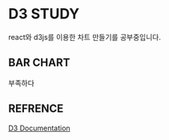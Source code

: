 # D3 STUDY

react와 d3js를 이용한 차트 만들기를 공부중입니다. 
## BAR CHART 


부족하다



## REFRENCE 
[D3 Documentation](https://github.com/d3/d3/wiki)
